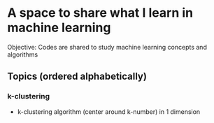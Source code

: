 # A space to share what I learn in machine learning

Objective: Codes are shared to study machine learning concepts and algorithms

## Topics (ordered alphabetically)

### k-clustering
- k-clustering algorithm (center around k-number) in 1 dimension
